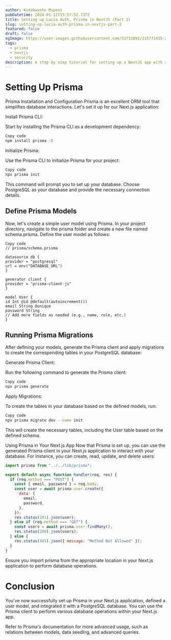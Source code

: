 ```yaml
---
author: Kudakwashe Mupeni
pubDatetime: 2024-01-12T15:57:52.737Z
title: Setting up Lucia Auth, Prisma in NextJS (Part 2)
slug: setting-up-lucia-auth-prisma-in-nextjs-part-2
featured: false
draft: false
ogImage: https://user-images.githubusercontent.com/53733092/215771435-25408246-2309-4f8b-a781-1f3d93bdf0ec.png
tags:
  - prisma
  - nextjs
  - security
description: A step by step tutorial for setting up a NextJS app with auth.
---
```


# Setting Up Prisma

Prisma Installation and Configuration
Prisma is an excellent ORM tool that simplifies database interactions. Let's set it up for our Next.js application:

Install Prisma CLI:

Start by installing the Prisma CLI as a development dependency:

```bash
Copy code
npm install prisma -D
```

Initialize Prisma:

Use the Prisma CLI to initialize Prisma for your project:

```bash
Copy code
npx prisma init
```

This command will prompt you to set up your database. Choose PostgreSQL as your database and provide the necessary connection details.

## Define Prisma Models

Now, let's create a simple user model using Prisma. In your project directory, navigate to the prisma folder and create a new file named schema.prisma. Define the user model as follows:

```prisma
Copy code
// prisma/schema.prisma

datasource db {
provider = "postgresql"
url = env("DATABASE_URL")
}

generator client {
provider = "prisma-client-js"
}

model User {
id Int @id @default(autoincrement())
email String @unique
password String
// Add more fields as needed (e.g., name, role, etc.)
}
```

## Running Prisma Migrations

After defining your models, generate the Prisma client and apply migrations to create the corresponding tables in your PostgreSQL database:

Generate Prisma Client:

Run the following command to generate the Prisma client:

```bash
Copy code
npx prisma generate
```

Apply Migrations:

To create the tables in your database based on the defined models, run:

```bash
Copy code
npx prisma migrate dev --name init
```

This will create the necessary tables, including the User table based on the defined schema.

Using Prisma in Your Next.js App
Now that Prisma is set up, you can use the generated Prisma client in your Next.js application to interact with your database. For instance, you can create, read, update, and delete users:

```javascript
import prisma from "../../lib/prisma";

export default async function handler(req, res) {
  if (req.method === "POST") {
    const { email, password } = req.body;
    const user = await prisma.user.create({
      data: {
        email,
        password,
      },
    });
    res.status(201).json(user);
  } else if (req.method === "GET") {
    const users = await prisma.user.findMany();
    res.status(200).json(users);
  } else {
    res.status(405).json({ message: "Method Not Allowed" });
  }
}
```

Ensure you import prisma from the appropriate location in your Next.js application to perform database operations.

# Conclusion

You've now successfully set up Prisma in your Next.js application, defined a user model, and integrated it with a PostgreSQL database. You can use the Prisma client to perform various database operations within your Next.js app.

Refer to Prisma's documentation for more advanced usage, such as relations between models, data seeding, and advanced queries.
